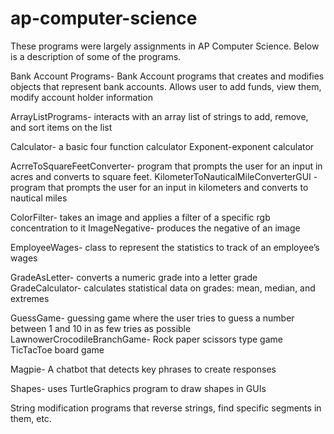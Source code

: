 # ap-computer-science

These programs were largely assignments in AP Computer Science. Below is a description of some of the programs.

Bank Account Programs- Bank Account programs that creates and modifies objects that represent bank accounts. Allows user to add funds, view them, modify account holder information

ArrayListPrograms- interacts with an array list of strings to add, remove, and sort items on the list

Calculator- a basic four function calculator
Exponent-exponent calculator

AcrreToSquareFeetConverter- program that prompts the user for an input in acres and converts to square feet.
KilometerToNauticalMileConverterGUI - program that prompts the user for an input in kilometers and converts to nautical miles

ColorFilter- takes an image and applies a filter of a specific rgb concentration to it
ImageNegative- produces the negative of an image

EmployeeWages- class to represent the statistics to track of an employee’s wages

GradeAsLetter- converts a numeric grade into a letter grade
GradeCalculator- calculates statistical data on grades: mean, median, and extremes

GuessGame- guessing game where the user tries to guess a number between 1 and 10 in as few tries as possible
LawnowerCrocodileBranchGame- Rock paper scissors type game
TicTacToe board game

Magpie- A chatbot that detects key phrases to create responses

Shapes- uses TurtleGraphics program to draw shapes in GUIs

String modification programs that reverse strings, find specific segments in them, etc.




